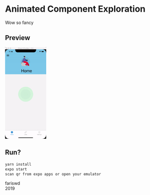 # Animated Component Exploration
Wow so fancy

## Preview
<img src="https://raw.githubusercontent.com/fariswd/animate/master/preview.gif" height="300">

## Run?
```
yarn install
expo start
scan qr from expo apps or open your emulator
```

fariswd  
2019